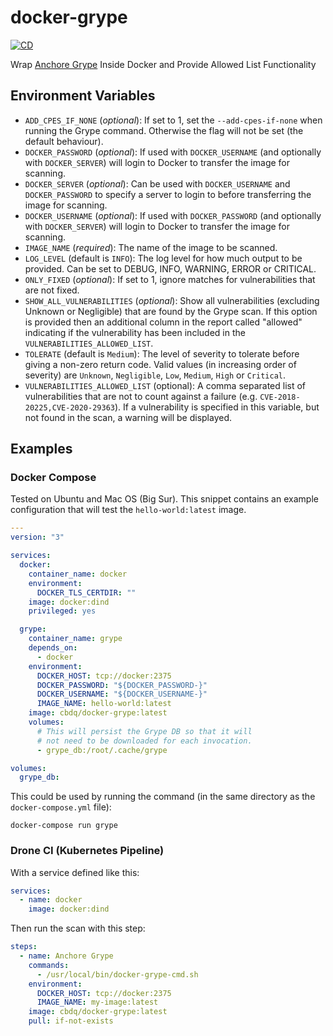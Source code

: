# docker-grype

[![CD](https://github.com/cbdq-io/docker-grype/actions/workflows/cd.yml/badge.svg?branch=main)](https://github.com/cbdq-io/docker-grype/actions/workflows/cd.yml)

Wrap [Anchore Grype](https://github.com/anchore/grype) Inside Docker and Provide Allowed List Functionality

## Environment Variables

- `ADD_CPES_IF_NONE` (_optional_): If set to 1, set the `--add-cpes-if-none`
  when running the Grype command.  Otherwise the flag will not be set (the
  default behaviour).
- `DOCKER_PASSWORD` (_optional_): If used with `DOCKER_USERNAME` (and
  optionally with `DOCKER_SERVER`) will login to Docker to transfer the image
  for scanning.
- `DOCKER_SERVER` (_optional_): Can be used with `DOCKER_USERNAME` and
  `DOCKER_PASSWORD` to specify a server to login to before transferring the
  image for scanning.
- `DOCKER_USERNAME` (_optional_): If used with `DOCKER_PASSWORD` (and
  optionally with `DOCKER_SERVER`) will login to Docker to transfer the image
  for scanning.
- `IMAGE_NAME` (_required_):  The name of the image to be scanned.
- `LOG_LEVEL` (default is `INFO`):  The log level for how much output to be
  provided.  Can be set to DEBUG, INFO, WARNING, ERROR or CRITICAL.
- `ONLY_FIXED` (_optional_): If set to 1, ignore matches for vulnerabilities
  that are not fixed.
- `SHOW_ALL_VULNERABILITIES` (_optional_): Show all vulnerabilities (excluding
  Unknown or Negligible) that are found by the Grype scan.  If this option is
  provided then an additional column in the report called "allowed" indicating
  if the vulnerability has been included in the `VULNERABILITIES_ALLOWED_LIST`.
- `TOLERATE` (default is `Medium`): The level of severity to tolerate before
  giving a non-zero return code.  Valid values (in increasing order of
  severity) are `Unknown`, `Negligible`, `Low`, `Medium`, `High` or `Critical`.
- `VULNERABILITIES_ALLOWED_LIST` (optional): A comma separated list of
  vulnerabilities that are not to count against a failure (e.g.
  `CVE-2018-20225,CVE-2020-29363`).  If a vulnerability is specified in this
  variable, but not found in the scan, a warning will be displayed.

## Examples

### Docker Compose

Tested on Ubuntu and Mac OS (Big Sur).  This snippet contains
an example configuration that will test the `hello-world:latest` image.

```YAML
---
version: "3"

services:
  docker:
    container_name: docker
    environment:
      DOCKER_TLS_CERTDIR: ""
    image: docker:dind
    privileged: yes

  grype:
    container_name: grype
    depends_on:
      - docker
    environment:
      DOCKER_HOST: tcp://docker:2375
      DOCKER_PASSWORD: "${DOCKER_PASSWORD-}"
      DOCKER_USERNAME: "${DOCKER_USERNAME-}"
      IMAGE_NAME: hello-world:latest
    image: cbdq/docker-grype:latest
    volumes:
      # This will persist the Grype DB so that it will
      # not need to be downloaded for each invocation.
      - grype_db:/root/.cache/grype

volumes:
  grype_db:
```

This could be used by running the command (in the same directory as the
`docker-compose.yml` file):

```shell
docker-compose run grype
```

### Drone CI (Kubernetes Pipeline)

With a service defined like this:

```YAML
services:
  - name: docker
    image: docker:dind
```

Then run the scan with this step:

```YAML
steps:
  - name: Anchore Grype
    commands:
      - /usr/local/bin/docker-grype-cmd.sh
    environment:
      DOCKER_HOST: tcp://docker:2375
      IMAGE_NAME: my-image:latest
    image: cbdq/docker-grype:latest
    pull: if-not-exists
```
